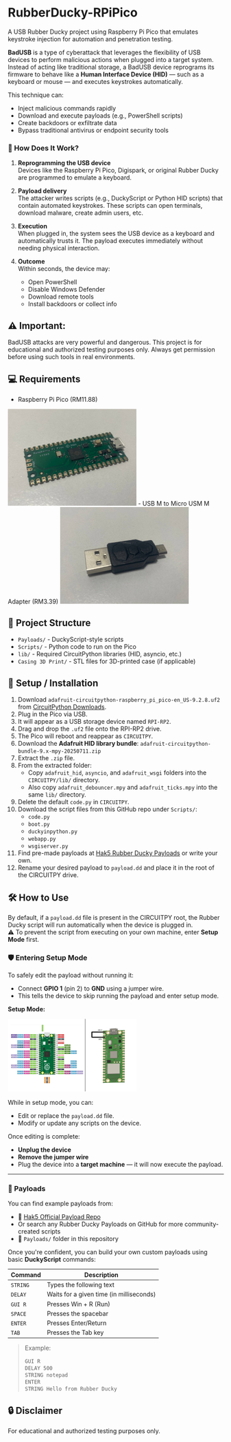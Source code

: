 # RubberDucky-RPiPico
A USB Rubber Ducky project using Raspberry Pi Pico that emulates keystroke injection for automation and penetration testing.

**BadUSB** is a type of cyberattack that leverages the flexibility of USB devices to perform malicious actions when plugged into a target system. Instead of acting like traditional storage, a BadUSB device reprograms its firmware to behave like a **Human Interface Device (HID)** — such as a keyboard or mouse — and executes keystrokes automatically.

This technique can:
- Inject malicious commands rapidly
- Download and execute payloads (e.g., PowerShell scripts)
- Create backdoors or exfiltrate data
- Bypass traditional antivirus or endpoint security tools

### 🧠 How Does It Work?

1. **Reprogramming the USB device**  
   Devices like the Raspberry Pi Pico, Digispark, or original Rubber Ducky are programmed to emulate a keyboard.

2. **Payload delivery**  
   The attacker writes scripts (e.g., DuckyScript or Python HID scripts) that contain automated keystrokes. These scripts can open terminals, download malware, create admin users, etc.

3. **Execution**  
   When plugged in, the system sees the USB device as a keyboard and automatically trusts it. The payload executes immediately without needing physical interaction.

4. **Outcome**  
   Within seconds, the device may:
   - Open PowerShell
   - Disable Windows Defender
   - Download remote tools
   - Install backdoors or collect info

## ⚠️ Important:
BadUSB attacks are very powerful and dangerous. This project is for educational and authorized testing purposes only. Always get permission before using such tools in real environments.

## 💻 Requirements
- Raspberry Pi Pico (RM11.88)
<img src="Images/RaspberryPi%20Pico.jpg" alt="Raspberry Pi Pico" width="300"/>
- USB M to Micro USM M Adapter (RM3.39)
<img src="Images/USB%20Adapter.jpg" alt="Raspberry Pi Pico" width="300"/>

## 📂 Project Structure
- `Payloads/` - DuckyScript-style scripts
- `Scripts/` - Python code to run on the Pico
- `lib/` - Required CircuitPython libraries (HID, asyncio, etc.)
- `Casing 3D Print/` - STL files for 3D-printed case (if applicable)

## 🧰 Setup / Installation

1. Download `adafruit-circuitpython-raspberry_pi_pico-en_US-9.2.8.uf2` from [CircuitPython Downloads](https://circuitpython.org/board/raspberry_pi_pico/).
2. Plug in the Pico via USB.
3. It will appear as a USB storage device named `RPI-RP2`.
4. Drag and drop the `.uf2` file onto the RPI-RP2 drive.
5. The Pico will reboot and reappear as `CIRCUITPY`.
6. Download the **Adafruit HID library bundle**: `adafruit-circuitpython-bundle-9.x-mpy-20250711.zip`
7. Extract the `.zip` file.
8. From the extracted folder:
   - Copy `adafruit_hid`, `asyncio`, and `adafruit_wsgi` folders into the `CIRCUITPY/lib/` directory.
   - Also copy `adafruit_debouncer.mpy` and `adafruit_ticks.mpy` into the same `lib/` directory.
9. Delete the default `code.py` in `CIRCUITPY`.
10. Download the script files from this GitHub repo under `Scripts/`:
    - `code.py`
    - `boot.py`
    - `duckyinpython.py`
    - `webapp.py`
    - `wsgiserver.py`
11. Find pre-made payloads at [Hak5 Rubber Ducky Payloads](https://github.com/hak5/usbrubberducky-payloads) or write your own.
12. Rename your desired payload to `payload.dd` and place it in the root of the CIRCUITPY drive.

## 🛠️ How to Use

By default, if a `payload.dd` file is present in the CIRCUITPY root, the Rubber Ducky script will run automatically when the device is plugged in.  
⚠️ To prevent the script from executing on your own machine, enter **Setup Mode** first.

### 🛡️ Entering Setup Mode

To safely edit the payload without running it:
- Connect **GPIO 1** (pin 2) to **GND** using a jumper wire.
- This tells the device to skip running the payload and enter setup mode.

**Setup Mode:**

<img src="Images/setup-mode.jpg" alt="Raspberry Pi Pico" width="300"/>

While in setup mode, you can:
- Edit or replace the `payload.dd` file.
- Modify or update any scripts on the device.

Once editing is complete:
- **Unplug the device**
- **Remove the jumper wire**
- Plug the device into a **target machine** — it will now execute the payload.

---

### 📄 Payloads

You can find example payloads from:
- 🔗 [Hak5 Official Payload Repo](https://github.com/hak5/usbrubberducky-payloads)
- Or search any Rubber Ducky Payloads on GitHub for more community-created scripts
- 📁 `Payloads/` folder in this repository

Once you're confident, you can build your own custom payloads using basic **DuckyScript** commands:

| Command   | Description         |
|-----------|---------------------|
| `STRING`  | Types the following text |
| `DELAY`   | Waits for a given time (in milliseconds) |
| `GUI R`   | Presses Win + R (Run) |
| `SPACE`   | Presses the spacebar |
| `ENTER`   | Presses Enter/Return |
| `TAB`     | Presses the Tab key |

> Example:
> ```
> GUI R  
> DELAY 500  
> STRING notepad  
> ENTER  
> STRING Hello from Rubber Ducky  
> ```

## 🔒 Disclaimer
For educational and authorized testing purposes only.
